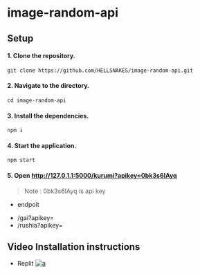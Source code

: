 # image-random-api

## Setup

#### 1. Clone the repository.
```
git clone https://github.com/HELLSNAKES/image-random-api.git
```
#### 2. Navigate to the directory.
```
cd image-random-api
```
#### 3. Install the dependencies.
```
npm i
```
#### 4. Start the application.
```
npm start
```
#### 5. Open http://127.0.1.1:5000/kurumi?apikey=0bk3s6IAyq
> Note : 0bk3s6IAyq is api key

* endpoit 
- /gai?apikey=
- /rushia?apikey=

## Video Installation instructions

* Replit
 [![a](https://i.ytimg.com/vi/8grd5gOyX7I/maxresdefault.jpg)](https://www.youtube.com/watch?v=8grd5gOyX7I)
